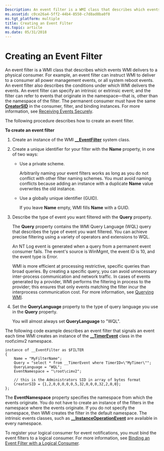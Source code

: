 ```yaml
---
Description: An event filter is a WMI class that describes which events WMI delivers to a physical consumer.
ms.assetid: c0ce26a4-5ff2-44b4-8550-c7d8ad0ba0f0
ms.tgt_platform: multiple
title: Creating an Event Filter
ms.topic: article
ms.date: 05/31/2018
---
```


# Creating an Event Filter

An event filter is a WMI class that describes which events WMI delivers to a physical consumer. For example, an event filter can instruct WMI to deliver to a consumer all power management events, or all system reboot events. An event filter also describes the conditions under which WMI delivers the events. An event filter can specify an intrinsic or extrinsic event; and the filter can refer to events that originate in the namespace—that is, other than the namespace of the filter. The permanent consumer must have the same [**CreatorSID**](--eventconsumer.md) in the consumer, filter, and binding instances. For more information, see [Receiving Events Securely](receiving-events-securely.md).

The following procedure describes how to create an event filter.

**To create an event filter**

1.  Create an instance of the WMI [**\_\_EventFilter**](--eventfilter.md) system class.
2.  Create a unique identifier for your filter with the **Name** property, in one of two ways:

    -   Use a private scheme.

        Arbitrarily naming your event filters works as long as you do not conflict with other filter naming schemes. You must avoid naming conflicts because adding an instance with a duplicate **Name** value overwrites the old instance.

    -   Use a globally unique identifier (GUID).

        If you leave **Name** empty, WMI fills **Name** with a GUID.

3.  Describe the type of event you want filtered with the **Query** property.

    The **Query** property contains the WMI Query Language (WQL) query that describes the type of event you want filtered. You can achieve precise filtering using a variety of operators and extensions to WQL.

    An NT Log event is generated when a query from a permanent event consumer fails. The event's source is WinMgmt, the event ID is 10, and the event type is Error.

    WMI is more efficient at processing restrictive, specific queries than broad queries. By creating a specific query, you can avoid unnecessary inter-process communication and network traffic. In cases of events generated by a provider, WMI performs the filtering in process to the provider; this ensures that only events matching the filter incur the interprocess communication cost. For more information, see [Querying WMI](querying-wmi.md).

4.  Set the **QueryLanguage** property to the type of query language you use in the **Query** property.

    You will almost always set **QueryLanguage** to "WQL".

The following code example describes an event filter that signals an event each time WMI creates an instance of the [**\_\_TimerEvent**](--timerevent.md) class in the root\\cimv2 namespace.

``` syntax
instance of __EventFilter as $FILTER
{
    Name = "MyFilterName";
    Query = "select * from __TimerEvent where TimerID=\"MyTimer\"";
    QueryLanguage = "WQL";
    EventNamespace = "\root\cimv2";

    // this is the Administrators SID in array of bytes format
    CreatorSID = {1,2,0,0,0,0,0,5,32,0,0,0,32,2,0,0}; 
};
```

The **EventNamespace** property specifies the namespace from which the events originate. You do not have to create an instance of the filters in the namespace where the events originate. If you do not specify the namespace, then WMI creates the filter in the default namespace. The intrinsic events classes, such as [**\_\_InstanceOperationEvent**](--instanceoperationevent.md) are available in every namespace.

To register your logical consumer for event notifications, you must bind the event filters to a logical consumer. For more information, see [Binding an Event Filter with a Logical Consumer](binding-an-event-filter-with-a-logical-consumer.md).

 

 




